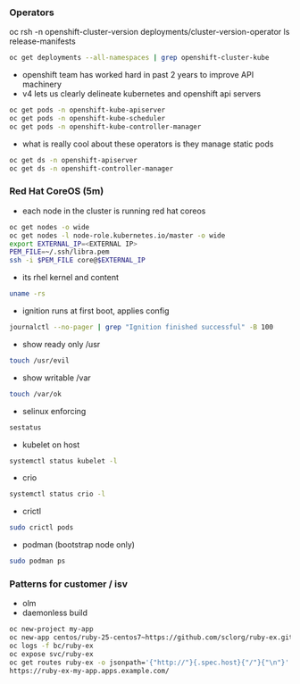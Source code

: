 ### Operators

oc rsh -n openshift-cluster-version deployments/cluster-version-operator
ls release-manifests

```sh
oc get deployments --all-namespaces | grep openshift-cluster-kube
```

- openshift team has worked hard in past 2 years to improve API machinery
- v4 lets us clearly delineate kubernetes and openshift api servers

```sh
oc get pods -n openshift-kube-apiserver
oc get pods -n openshift-kube-scheduler
oc get pods -n openshift-kube-controller-manager
```

- what is really cool about these operators is they manage static pods

```sh
oc get ds -n openshift-apiserver
oc get ds -n openshift-controller-manager
```



### Red Hat CoreOS (5m)

- each node in the cluster is running red hat coreos

```sh
oc get nodes -o wide
oc get nodes -l node-role.kubernetes.io/master -o wide
export EXTERNAL_IP=<EXTERNAL IP>
PEM_FILE=~/.ssh/libra.pem
ssh -i $PEM_FILE core@$EXTERNAL_IP
```

- its rhel kernel and content

```sh
uname -rs
```

- ignition runs at first boot, applies config

```sh
journalctl --no-pager | grep "Ignition finished successful" -B 100
```

- show ready only /usr

```sh
touch /usr/evil
```

- show writable /var

```sh
touch /var/ok
```

- selinux enforcing

```sh
sestatus
```

- kubelet on host

```sh
systemctl status kubelet -l
```

- crio

```sh
systemctl status crio -l
```

- crictl

```sh
sudo crictl pods
```

- podman (bootstrap node only)

```sh
sudo podman ps
```

### Patterns for customer / isv
- olm
- daemonless build

```sh
oc new-project my-app
oc new-app centos/ruby-25-centos7~https://github.com/sclorg/ruby-ex.git
oc logs -f bc/ruby-ex
oc expose svc/ruby-ex
oc get routes ruby-ex -o jsonpath='{"http://"}{.spec.host}{"/"}{"\n"}'
https://ruby-ex-my-app.apps.example.com/
```